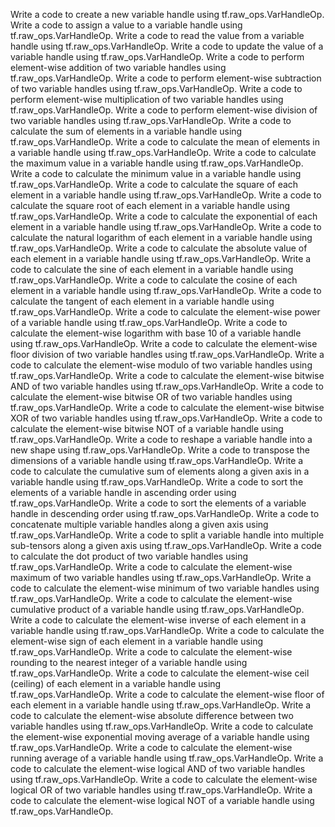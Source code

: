 Write a code to create a new variable handle using tf.raw_ops.VarHandleOp.
Write a code to assign a value to a variable handle using tf.raw_ops.VarHandleOp.
Write a code to read the value from a variable handle using tf.raw_ops.VarHandleOp.
Write a code to update the value of a variable handle using tf.raw_ops.VarHandleOp.
Write a code to perform element-wise addition of two variable handles using tf.raw_ops.VarHandleOp.
Write a code to perform element-wise subtraction of two variable handles using tf.raw_ops.VarHandleOp.
Write a code to perform element-wise multiplication of two variable handles using tf.raw_ops.VarHandleOp.
Write a code to perform element-wise division of two variable handles using tf.raw_ops.VarHandleOp.
Write a code to calculate the sum of elements in a variable handle using tf.raw_ops.VarHandleOp.
Write a code to calculate the mean of elements in a variable handle using tf.raw_ops.VarHandleOp.
Write a code to calculate the maximum value in a variable handle using tf.raw_ops.VarHandleOp.
Write a code to calculate the minimum value in a variable handle using tf.raw_ops.VarHandleOp.
Write a code to calculate the square of each element in a variable handle using tf.raw_ops.VarHandleOp.
Write a code to calculate the square root of each element in a variable handle using tf.raw_ops.VarHandleOp.
Write a code to calculate the exponential of each element in a variable handle using tf.raw_ops.VarHandleOp.
Write a code to calculate the natural logarithm of each element in a variable handle using tf.raw_ops.VarHandleOp.
Write a code to calculate the absolute value of each element in a variable handle using tf.raw_ops.VarHandleOp.
Write a code to calculate the sine of each element in a variable handle using tf.raw_ops.VarHandleOp.
Write a code to calculate the cosine of each element in a variable handle using tf.raw_ops.VarHandleOp.
Write a code to calculate the tangent of each element in a variable handle using tf.raw_ops.VarHandleOp.
Write a code to calculate the element-wise power of a variable handle using tf.raw_ops.VarHandleOp.
Write a code to calculate the element-wise logarithm with base 10 of a variable handle using tf.raw_ops.VarHandleOp.
Write a code to calculate the element-wise floor division of two variable handles using tf.raw_ops.VarHandleOp.
Write a code to calculate the element-wise modulo of two variable handles using tf.raw_ops.VarHandleOp.
Write a code to calculate the element-wise bitwise AND of two variable handles using tf.raw_ops.VarHandleOp.
Write a code to calculate the element-wise bitwise OR of two variable handles using tf.raw_ops.VarHandleOp.
Write a code to calculate the element-wise bitwise XOR of two variable handles using tf.raw_ops.VarHandleOp.
Write a code to calculate the element-wise bitwise NOT of a variable handle using tf.raw_ops.VarHandleOp.
Write a code to reshape a variable handle into a new shape using tf.raw_ops.VarHandleOp.
Write a code to transpose the dimensions of a variable handle using tf.raw_ops.VarHandleOp.
Write a code to calculate the cumulative sum of elements along a given axis in a variable handle using tf.raw_ops.VarHandleOp.
Write a code to sort the elements of a variable handle in ascending order using tf.raw_ops.VarHandleOp.
Write a code to sort the elements of a variable handle in descending order using tf.raw_ops.VarHandleOp.
Write a code to concatenate multiple variable handles along a given axis using tf.raw_ops.VarHandleOp.
Write a code to split a variable handle into multiple sub-tensors along a given axis using tf.raw_ops.VarHandleOp.
Write a code to calculate the dot product of two variable handles using tf.raw_ops.VarHandleOp.
Write a code to calculate the element-wise maximum of two variable handles using tf.raw_ops.VarHandleOp.
Write a code to calculate the element-wise minimum of two variable handles using tf.raw_ops.VarHandleOp.
Write a code to calculate the element-wise cumulative product of a variable handle using tf.raw_ops.VarHandleOp.
Write a code to calculate the element-wise inverse of each element in a variable handle using tf.raw_ops.VarHandleOp.
Write a code to calculate the element-wise sign of each element in a variable handle using tf.raw_ops.VarHandleOp.
Write a code to calculate the element-wise rounding to the nearest integer of a variable handle using tf.raw_ops.VarHandleOp.
Write a code to calculate the element-wise ceil (ceiling) of each element in a variable handle using tf.raw_ops.VarHandleOp.
Write a code to calculate the element-wise floor of each element in a variable handle using tf.raw_ops.VarHandleOp.
Write a code to calculate the element-wise absolute difference between two variable handles using tf.raw_ops.VarHandleOp.
Write a code to calculate the element-wise exponential moving average of a variable handle using tf.raw_ops.VarHandleOp.
Write a code to calculate the element-wise running average of a variable handle using tf.raw_ops.VarHandleOp.
Write a code to calculate the element-wise logical AND of two variable handles using tf.raw_ops.VarHandleOp.
Write a code to calculate the element-wise logical OR of two variable handles using tf.raw_ops.VarHandleOp.
Write a code to calculate the element-wise logical NOT of a variable handle using tf.raw_ops.VarHandleOp.